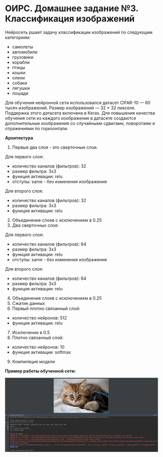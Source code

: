 # ОИРС. Домашнее задание №3. Классификация изображений
Нейросеть ршает задачу классификации изображений по следующим категориям: 
* самолеты
* автомобили
* грузовики
* корабли
* птицы
* кошки
* олени
* собаки
* лягушки
* лошади

Для обучения нейронной сети использовался датасет CIFAR-10 — 60 тысяч изображений.
Размер изображений — 32 × 32 пикселя.
Поддержка этого датасета включена в Keras.
Для повышения качества обучения сети из каждого изображения в датасете создаются дополнительные изображения 
со случайными сдвигами, поворотами и отражениями по горизонтали.

**Архитектура**
1. Первые два слоя - это сверточные слои. 

Для первого слоя: 
* количество каналов (фильтров): 32
* размер фильтра: 3x3
* функция активации: relu
* отступы: same - без изменения изображения

Для второго слоя:
* количество каналов (фильтров): 32
* размер фильтра: 3x3
* функция активации: relu
2. Объединение слоев с исключением в 0.25
3. Два сверточных слоя:

Для первого слоя: 
* количество каналов (фильтров): 64
* размер фильтра: 3x3
* функция активации: relu
* отступы: same - без изменения изображения

Для второго слоя:
* количество каналов (фильтров): 64
* размер фильтра: 3x3
* функция активации: relu
4. Объединение слоев с исключением в 0.25
5. Сжатие данных
6. Первый плотно связанный слой: 
* количество нейронов: 512
* функция активации: relu
7. Исключение в 0.5
8. Плотно связанный слой: 
* количество нейронов: 10
* функция активации: softmax
9. Компиляция модели

**Пример работы обученной сети:**

![input image](example.png "Пример работы обученной сети")